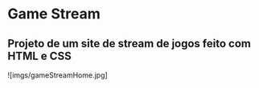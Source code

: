<h1>Game Stream</h1>
<h2>Projeto de um site de stream de jogos feito com HTML e CSS</h2>
![imgs/gameStreamHome.jpg]
